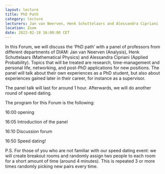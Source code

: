 ```yaml
---
layout: lecture
title: PhD Path
category: lecture
lecturers: Jan van Neerven, Henk Schuttelaars and Alessandra Cipriani
location: Zoom
date: 2022-02-18 16:00:00 CET
---
```


In this Forum, we will discuss the ‘PhD path’ with a panel of professors from different departments of DIAM: Jan van Neerven (Analysis), Henk Schuttelaars (Mathematical Physics) and Alessandra Cipriani (Applied Probability). Topics that will be treated are research, time-management and personal life, networking, and post-PhD applications for new positions. The panel will talk about their own experiences as a PhD student, but also about experiences gained later in their career, for instance as a supervisor.

The panel talk will last for around 1 hour. Afterwards, we will do another round of speed dating.


The program for this Forum is the following:

16:00 opening

16:05 Introduction of the panel

16:10 Discussion forum

16:50 Speed dating!


P.S.  For those of you who are not familiar with our speed dating event: we will create breakout rooms and randomly assign two people to each room for a short amount of time (around 4 minutes). This is repeated 3 or more times randomly picking new pairs every time. 



